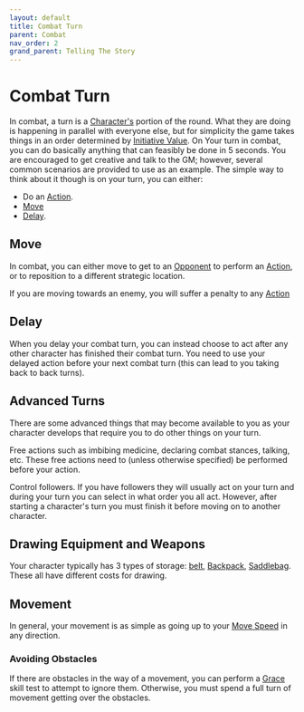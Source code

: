 ```yaml
---
layout: default
title: Combat Turn
parent: Combat
nav_order: 2
grand_parent: Telling The Story
---
```


# Combat Turn
In combat, a turn is a [Character's](#Character) portion of the round. What they are doing is happening in parallel with everyone else, but for simplicity the game takes things in an order determined by [Initiative Value](Combat#Initiative%20Value). On Your turn in combat, you can do basically anything that can feasibly be done in 5 seconds. You are encouraged to get creative and talk to the GM; however, several common scenarios are provided to use as an example. The simple way to think about it though is on your turn, you can either:
- Do an [Action](Terminology#Action).
- [Move](#Move)
- [Delay](#Delay).

## Move
In combat, you can either move to get to an [Opponent](Terminology#Opponent) to perform an [Action](Terminology#Action), or to reposition to a different strategic location.

If you are moving towards an enemy, you will suffer a penalty to any [Action](Terminology#Action)



## Delay
When you delay your combat turn, you can instead choose to act after any other character has finished their combat turn. You need to use your delayed action before your next combat turn (this can lead to you taking back to back turns).

## Advanced Turns
There are some advanced things that may become available to you as your character develops that require you to do other things on your turn.

Free actions such as imbibing medicine, declaring combat stances, talking, etc. These free actions need to (unless otherwise specified) be performed before your action.

Control followers. If you have followers they will usually act on your turn and during your turn you can select in what order you all act. However, after starting a character's turn you must finish it before moving on to another character.

## Drawing Equipment and Weapons
Your character typically has 3 types of storage: [belt](Storage#Belt), [Backpack](Storage#Backpack), [Saddlebag](Storage#Saddlebag). These all have different costs for drawing.

## Movement
In general, your movement is as simple as going up to your [Move Speed](Stats#Move%20Speed) in any direction. 

### Avoiding Obstacles
If there are obstacles in the way of a movement, you can perform a [Grace](Agility#Grace) skill test to attempt to ignore them. Otherwise, you must spend a full turn of movement getting over the obstacles.